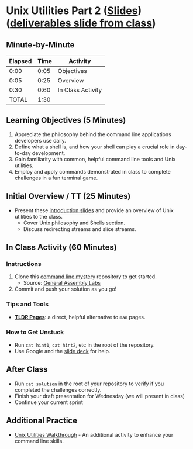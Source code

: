 # Unix Utilities Part 2 ([Slides](make.sc/unix-slides)) ([deliverables slide from class](https://docs.google.com/presentation/d/1ExSo0d4lEOtSxa0WtipP9EBJITn6XjAul8jgywXs-8g/edit#slide=id.g4ff2310a31_0_65))

## Minute-by-Minute

| **Elapsed** | **Time**  | **Activity**              |
| ----------- | --------- | ------------------------- |
| 0:00        | 0:05      | Objectives                |
| 0:05        | 0:25      | Overview                  |
| 0:30        | 0:60      | In Class Activity         |
| TOTAL       | 1:30      |                           |

## Learning Objectives (5 Minutes)

1. Appreciate the philosophy behind the command line applications developers use daily.
1. Define what a shell is, and how your shell can play a crucial role in day-to-day development.
1. Gain familiarity with common, helpful command line tools and Unix utilities.
1. Employ and apply commands demonstrated in class to complete challenges in a fun terminal game.

## Initial Overview / TT (25 Minutes)

* Present these [introduction slides](https://make.sc/unix-slides) and provide an overview of Unix utilities to the class.
   * Cover Unix philosophy and Shells section.
   * Discuss redirecting streams and slice streams.

## In Class Activity (60 Minutes)

### Instructions

1. Clone this [command line mystery](https://github.com/SF-WDI-LABS/command-line-mystery) repository to get started.
    * Source: [General Assembly Labs](https://github.com/SF-WDI-LABS)
2. Commit and push your solution as you go!

### Tips and Tools

* **[TLDR Pages](https://tldr.sh)**: a direct, helpful alternative to `man` pages.

### How to Get Unstuck

* Run `cat hint1`, `cat hint2`, etc in the root of the repository.
* Use Google and the [slide deck](https://make.sc/unix-slides) for help.

## After Class

* Run `cat solution` in the root of your repository to verify if you completed the challenges correctly.
* Finish your draft presentation for Wednesday (we will present in class)
* Continue your current sprint

## Additional Practice

* [Unix Utilities Walkthrough](https://github.com/Make-School-Labs/Core-Unix-Utilities) - An additional activity to enhance your command line skills.
